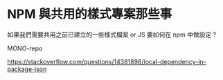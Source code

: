 # NPM 與共用的樣式專案那些事

如果我們需要共用之前已建立的一些樣式檔案 or JS 要如何在 npm 中做設定 ?

MONO-repo 

https://stackoverflow.com/questions/14381898/local-dependency-in-package-json
